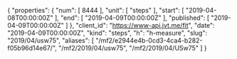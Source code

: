 {
  "properties": {
    "num": [
      8444
    ],
    "unit": [
      "steps"
    ],
    "start": [
      "2019-04-08T00:00:00Z"
    ],
    "end": [
      "2019-04-09T00:00:00Z"
    ],
    "published": [
      "2019-04-09T00:00:00Z"
    ]
  },
  "client_id": "https://www-api.jvt.me/fit",
  "date": "2019-04-09T00:00:00Z",
  "kind": "steps",
  "h": "h-measure",
  "slug": "2019/04/usw75",
  "aliases": [
    "/mf2/e2944e4b-0cd3-4ca4-b282-f05b96d14e67/",
    "/mf2/2019/04/usw75",
    "/mf2/2019/04/USw75"
  ]
}
